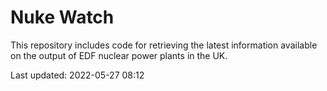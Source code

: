 # Nuke Watch

This repository includes code for retrieving the latest information available on the output of EDF nuclear power plants in the UK.

Last updated: 2022-05-27 08:12